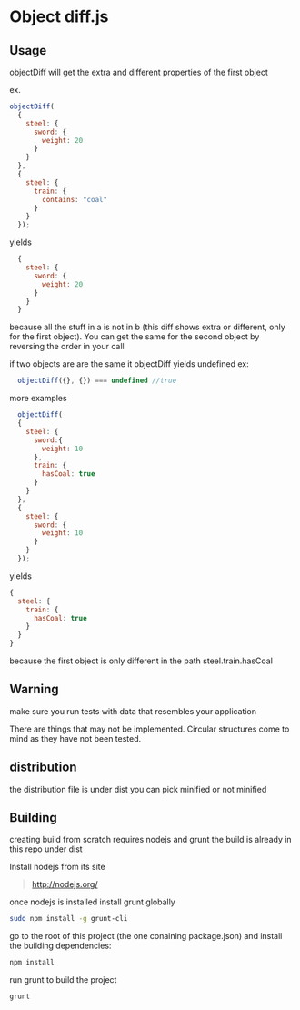 Object diff.js
===

Usage
---
objectDiff will get the extra and different properties of the
first object

ex.
```js
objectDiff(
  {
    steel: {
      sword: {
        weight: 20
      }
    }
  },
  {
    steel: {
      train: {
        contains: "coal"
      }
    }
  });
```
yields
```js
  {
    steel: {
      sword: {
        weight: 20
      }
    }
  }
```
  because all the stuff in a is not in b (this diff shows extra or different, only for the first object).
  You can get the same for the second object by reversing the order
  in your call


  if two objects are are the same
  it objectDiff yields undefined
ex:
```js
  objectDiff({}, {}) === undefined //true
```

more examples
```js
  objectDiff(
  {
    steel: {
      sword:{
        weight: 10
      },
      train: {
        hasCoal: true
      }
    }
  },
  {
    steel: {
      sword: {
        weight: 10
      }
    }
  });

```
yields
```js
{
  steel: {
    train: {
      hasCoal: true
    }
  }
}
```
because the first object is only different in the path steel.train.hasCoal


Warning
---
make sure you run tests with data that resembles your application


There are things that may not be implemented.
Circular structures come to mind as they have not been tested.

distribution
---
the distribution file is under dist
you can pick minified or not minified


Building
---

creating build from scratch requires nodejs and grunt
the build is already in this repo under dist

Install nodejs from its site
>http://nodejs.org/

once nodejs is installed install grunt globally
```sh
sudo npm install -g grunt-cli
```
go to the root of this project (the one conaining package.json) and install the building dependencies:
```sh
npm install
```
run grunt to build the project
```sh
grunt
```
